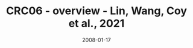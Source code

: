 ---
title: CRC06 - overview - Lin, Wang, Coy et al., 2021
image: https://labsyspharm.github.io/HTA-CRCATLAS-1/images/thumbnail-crc06-overview.jpg
date: '2008-01-17'
minerva_link: https://labsyspharm.github.io/HTA-CRCATLAS-1/minerva/crc06-overview.html
info_link: null
show_page_link: false
tag: overview
---